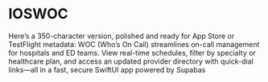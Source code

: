 # IOSWOC
Here’s a 350-character version, polished and ready for App Store or TestFlight metadata:  WOC (Who’s On Call) streamlines on-call management for hospitals and ED teams. View real-time schedules, filter by specialty or healthcare plan, and access an updated provider directory with quick-dial links—all in a fast, secure SwiftUI app powered by Supabas
